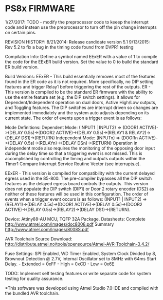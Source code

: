 # PS8x FIRMWARE

1/27/2017: TODO - modify the preprocessor code to keeep the interrupt code and instean use the preprocessor to turn off the pin change interrupts on certain pins. 

REVISION HISTORY:
	8/21/2014: Release candidate version 5.1
	9/13/2015: Rev 5.2 to fix a bug in the timing code found from DVPR1 testing

Compilation Info: 
	Define a symbol named EExER with a value of 1 to compile the code for the EExER build version. Set the value to 0 to build the standard ER build version.

Build Versions:
	EExER - This build essentially removes most of the features found in the ER code as it is not required. More specifically, no DIP setting features and trigger Relay1 before triggering the rest of the outputs.
	ER - This version is compiled to be the standard ER firmware with the ability to use the entire feature set (e.g. the DIP switch settings). It allows for Dependent/Independent operation on dual doors, Active High/Low outputs, and Toggling features. The DIP switches are interrupt driven so changes are implemented immediately and the system auto adjusts depending on its current state. The order of events upon a trigger event is as follows: 

Mode Definitions:
	Dependent Mode: (INPUT1 | INPUT2) => (DOOR1 ACTIVE)->(DELAY 0.5s)->(DOOR2 ACTIVE)->(DELAY 0.5s)->(RELAY1 & RELAY2)->(DELAY DS1)->(RETURN)
	Independent Mode: (INPUTn) => (DOORn ACTIVE)->(DELAY 0.5s)->(RELAYn)->(DELAY DSn)->(RETURN)
	Operation in independent mode also requires the monitoring of the opposing door input during the delay time so that a triggering event is not missed. This is accomplished by controlling the timing and outputs outputs within the Timer1 Compare Interrupt Service Routine Vector (see interrupts.c).

EExER - This version is compiled for compatibility with the current delayed egress used in the 85-800. The pre-compiler bypasses all the DIP switch features as the delayed egress board controls the outputs. This version does not populate the DIP switch (DIP1) or Door 2 rotary encoder (DS2) as neither of these features will be used in this configuration. The order of events when a trigger event occurs is as follows: (INPUT1 | INPUT2) => (RELAY1)->(DELAY 0.5s)->(DOOR1 ACTIVE)->(DELAY 0.5s)->(DOOR2 ACTIVE)->(DELAY 0.5s)->(RELAY2)->(DELAY DS1)->(RETURN).

Device: 
	Attiny88-AU MCU, TQFP 32A Package. 
Datasheets: 
	Complete http://www.atmel.com/Images/doc8008.pdf
	Summary http://www.atmel.com/Images/8008S.pdf

AVR Toolchain Source Download: 
	http://distribute.atmel.no/tools/opensource/Atmel-AVR-Toolchain-3.4.2/

Fuse Settings: 
	SPI Enabled, WD Timer Enabled, System Clock Divided by 8, Brownout Detection @ 2.7V, Internal Oscillator set to 8MHz with 64ms Start Delay.
	- Extended = 0xFF
	- High = 0xCD
	- Low = 0x6E

TODO: 
	Implement self testing features or write separate code for system testing for quality assurance. 

*This software was developed using Atmel Studio 7.0 IDE and compiled with the bundled AVR toolchain.
